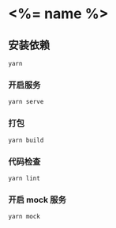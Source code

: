# <%= name %>

## 安装依赖

```
yarn
```

### 开启服务

```
yarn serve
```

### 打包

```
yarn build
```

### 代码检查

```
yarn lint
```

### 开启 mock 服务

```
yarn mock
```
